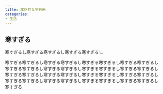 ```yaml
---
title: 本格的な冬到来
categories:
- 生活
---
```


## 寒すぎる
寒すぎるし寒すぎる寒すぎるし寒すぎる寒すぎるし
<!--more-->
寒すぎる寒すぎるし寒すぎる寒すぎるし寒すぎる寒すぎるし寒すぎる寒すぎるし寒すぎる寒すぎるし寒すぎる寒すぎるし寒すぎる寒すぎるし寒すぎる寒すぎるし寒すぎる寒すぎるし寒すぎる寒すぎるし寒すぎる寒すぎるし寒すぎる寒すぎるし寒すぎる寒すぎるし寒すぎる寒すぎるし寒すぎる寒すぎるし寒すぎる寒すぎるし寒すぎる
